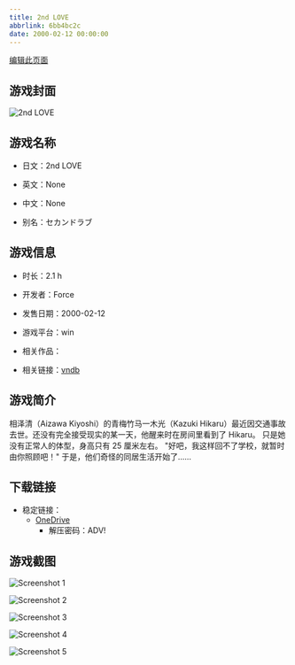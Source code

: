 ```yaml
---
title: 2nd LOVE
abbrlink: 6bb4bc2c
date: 2000-02-12 00:00:00
---
```

[编辑此页面](https://github.com/ACG-3/ADV3-source/blob/main/source/_posts/games/2nd%20LOVE.md)

## 游戏封面

![2nd LOVE](https://pan.timero.xyz/onedrive/img_lib_001/2nd%20LOVE_cover.avif)


## 游戏名称

- 日文：2nd LOVE
- 英文：None
- 中文：None

- 别名：セカンドラブ


## 游戏信息

- 时长：2.1 h
- 开发者：Force
- 发售日期：2000-02-12
- 游戏平台：win
- 相关作品：

- 相关链接：[vndb](https://vndb.org/v4373)


## 游戏简介

相泽清（Aizawa Kiyoshi）的青梅竹马一木光（Kazuki Hikaru）最近因交通事故去世。还没有完全接受现实的某一天，他醒来时在房间里看到了 Hikaru。
只是她没有正常人的体型，身高只有 25 厘米左右。
"好吧，我这样回不了学校，就暂时由你照顾吧！"
于是，他们奇怪的同居生活开始了......


## 下载链接

- 稳定链接：
    - [OneDrive](https://pan.timero.xyz/onedrive/adv_lib_001/2nd%20LOVE)
        - 解压密码：ADV!



## 游戏截图


![Screenshot 1](https://pan.timero.xyz/onedrive/img_lib_001/2nd%20LOVE_Screenshot_1.avif)

![Screenshot 2](https://pan.timero.xyz/onedrive/img_lib_001/2nd%20LOVE_Screenshot_2.avif)

![Screenshot 3](https://pan.timero.xyz/onedrive/img_lib_001/2nd%20LOVE_Screenshot_3.avif)

![Screenshot 4](https://pan.timero.xyz/onedrive/img_lib_001/2nd%20LOVE_Screenshot_4.avif)

![Screenshot 5](https://pan.timero.xyz/onedrive/img_lib_001/2nd%20LOVE_Screenshot_5.avif)

